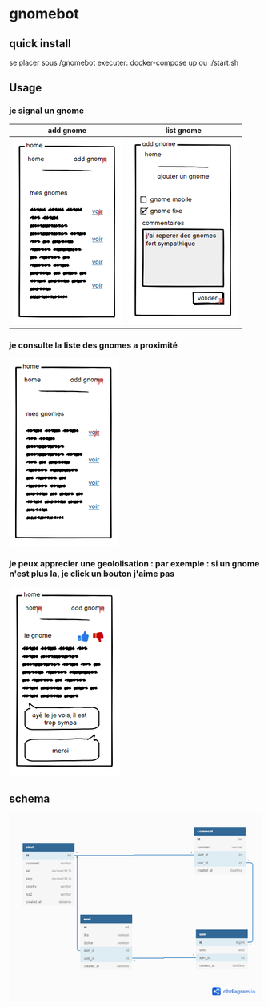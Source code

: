 # gnomebot

## quick install

se placer sous /gnomebot
executer: 
    docker-compose up
    ou
    ./start.sh

## Usage

###  je signal un gnome

add gnome | list gnome 
--| --
![](./docs/100.PNG) | ![](./docs/110.PNG)  



###  je consulte la liste des gnomes a proximité

![](./docs/100.PNG)

###  je peux apprecier une geololisation : par exemple : si un gnome n'est plus la, je click un bouton j'aime pas

![](./docs/120.PNG)

## schema

![sql](./docs/gnomebot.png)